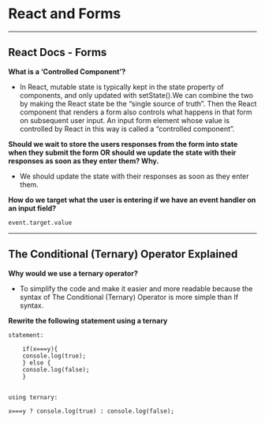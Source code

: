 # React and Forms

------------------------------------------------------

## React Docs - Forms

**What is a ‘Controlled Component’?**

- In React, mutable state is typically kept in the state property of components, and only updated with setState().We can combine the two by making the React state be the “single source of truth”. Then the React component that renders a form also controls what happens in that form on subsequent user input. An input form element whose value is controlled by React in this way is called a “controlled component”.

**Should we wait to store the users responses from the form into state when they submit the form OR should we update the state with their responses as soon as they enter them? Why.**


- We should update the state with their responses as soon as they enter them.

**How do we target what the user is entering if we have an event handler on an input field?**

    event.target.value


----------------------------------------------------------

## The Conditional (Ternary) Operator Explained


**Why would we use a ternary operator?**

- To simplify the code and make it easier and more readable because the syntax of The Conditional (Ternary) Operator is more simple than If syntax.

**Rewrite the following statement using a ternary**

    statement:

        if(x===y){
        console.log(true);
        } else {
        console.log(false);
        }


    using ternary:

    x===y ? console.log(true) : console.log(false);